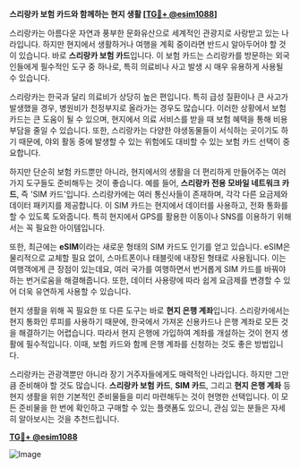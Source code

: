 **스리랑카 보험 카드와 함께하는 현지 생활 [[TG💪+ @esim1088](https://t.me/s/esim1088)]**

스리랑카는 아름다운 자연과 풍부한 문화유산으로 세계적인 관광지로 사랑받고 있는 나라입니다. 하지만 현지에서 생활하거나 여행을 계획 중이라면 반드시 알아두어야 할 것이 있습니다. 바로 **스리랑카 보험 카드**입니다. 이 보험 카드는 스리랑카를 방문하는 외국인들에게 필수적인 도구 중 하나로, 특히 의료비나 사고 발생 시 매우 유용하게 사용될 수 있습니다.

스리랑카는 한국과 달리 의료비가 상당히 높은 편입니다. 특히 급성 질환이나 큰 사고가 발생했을 경우, 병원비가 천정부지로 올라가는 경우도 많습니다. 이러한 상황에서 보험 카드는 큰 도움이 될 수 있으며, 현지에서 의료 서비스를 받을 때 보험 혜택을 통해 비용 부담을 줄일 수 있습니다. 또한, 스리랑카는 다양한 야생동물들이 서식하는 곳이기도 하기 때문에, 야외 활동 중에 발생할 수 있는 위험에도 대비할 수 있는 보험 카드 선택이 중요합니다.

하지만 단순히 보험 카드뿐만 아니라, 현지에서의 생활을 더 편리하게 만들어주는 여러 가지 도구들도 준비해두는 것이 좋습니다. 예를 들어, **스리랑카 전용 모바일 네트워크 카드**, 즉 'SIM 카드'입니다. 스리랑카에는 여러 통신사들이 존재하며, 각각 다른 요금제와 데이터 패키지를 제공합니다. 이 SIM 카드는 현지에서 데이터를 사용하고, 전화 통화를 할 수 있도록 도와줍니다. 특히 현지에서 GPS를 활용한 이동이나 SNS를 이용하기 위해서는 꼭 필요한 아이템입니다.

또한, 최근에는 **eSIM**이라는 새로운 형태의 SIM 카드도 인기를 얻고 있습니다. eSIM은 물리적으로 교체할 필요 없이, 스마트폰이나 태블릿에 내장된 형태로 사용됩니다. 이는 여행객에게 큰 장점이 있는데요, 여러 국가를 여행하면서 번거롭게 SIM 카드를 바꿔야 하는 번거로움을 해결해줍니다. 또한, 데이터 사용량에 따라 쉽게 요금제를 변경할 수 있어 더욱 유연하게 사용할 수 있습니다.

현지 생활을 위해 꼭 필요한 또 다른 도구는 바로 **현지 은행 계좌**입니다. 스리랑카에서는 현지 통화인 루피를 사용하기 때문에, 한국에서 가져온 신용카드나 은행 계좌로 모든 것을 해결하기는 어렵습니다. 따라서 현지 은행에 가입하여 계좌를 개설하는 것이 현지 생활에 필수적입니다. 이때, 보험 카드와 함께 은행 계좌를 신청하는 것도 좋은 방법입니다.

스리랑카는 관광객뿐만 아니라 장기 거주자들에게도 매력적인 나라입니다. 하지만 그만큼 준비해야 할 것도 많습니다. **스리랑카 보험 카드**, **SIM 카드**, 그리고 **현지 은행 계좌** 등 현지 생활을 위한 기본적인 준비물들을 미리 마련해두는 것이 현명한 선택입니다. 이 모든 준비물을 한 번에 확인하고 구매할 수 있는 플랫폼도 있으니, 관심 있는 분들은 자세히 알아보시는 것을 추천드립니다.

**[TG💪+ @esim1088](https://t.me/s/esim1088)**

![Image](https://i.postimg.cc/Y0z9fWf4/image.png)